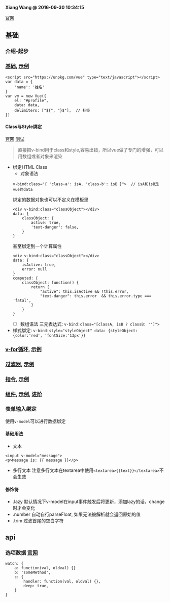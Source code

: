 **Xiang Wang @ 2016-09-30 10:34:15**

[官网](https://cn.vuejs.org/v2/guide/)

## 基础
### 介绍-起步
### [基础](basic.md), [示例](basic.html)
```
<script src="https://unpkg.com/vue" type="text/javascript"></script>
var data = {
    'name': '姓名'
}
var vm = new Vue({
    el: "#profile",
    data: data,
    delimiters: ["${", "}$"],  // 标签
})
```

#### Class与Style绑定
[官网](https://cn.vuejs.org/v2/guide/class-and-style.html)
[测试](./class与style绑定.html)
> 直接把v-bind用于class和style,容易出错，所以vue做了专门的增强，可以用数组或者对象来渲染

* 绑定HTML Class
    * 对象语法
    ```
    v-bind:class="{ 'class-a': isA, 'class-b': isB }">  // isA和isB是vue的data
    ```
    绑定的数据对象也可以不定义在模板里
    ```
    <div v-bind:class="classObject"></div>
    data: {
        classObject: {
            active: true,
            'text-danger': false,
        }
    }
    ```
    甚至绑定到一个计算属性
    ```
    <div v-bind:class="classObject"></div>
    data: {
        isActive: true,
        error: null
    }
    computed: {
        classObject: function() {
            return {
                "active": this.isActive && !this.error,
                "text-danger": this.error  && this.error.type === 'fatal',
            }
        }
    }
    ```
    * [ ] 数组语法
    三元表达式: `v-bind:class="[classA, isB ? classB: '']">`
* 样式绑定: `v-bind:style="styleObject" data: {styleObject: {color:'red', 'fontSize:'13px'}}`

### [v-for循环](v-for.md), [示例](v-for.html)
### [过滤器](filter过滤器.md), [示例](filter过滤器.html)
### [指令](directive指令.md), [示例](directive指令.html)
### [组件](component组件.md), [示例](component组件.html), [进阶](component组件_进阶.html)

### 表单输入绑定
使用`v-model`可以进行数据绑定
#### 基础用法
* 文本
```
<input v-model="message">
<p>Message is: {{ message }}</p>
```
* 多行文本
注意多行文本在textarea中使用`<textarea>{{text}}</textarea>`不会生效
#### 修饰符
* .lazy
默认情况下v-model在input事件触发后将更新，添加lazy的话，change时才会变化
* .number
自动自行parseFloat, 如果无法被解析就会返回原始的值
* .trim
过滤首尾的空白字符

## api
### 选项数据 [官网](https://cn.vuejs.org/v2/api/#选项-数据)
```
watch: {
    a: function(val, oldval) {}
    b: 'someMethod',
    c: {
        handler: function(val, oldval) {},
        deep: true,
    }
}
```
